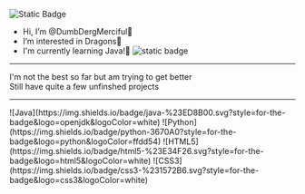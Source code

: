 ![Static Badge](https://img.shields.io/badge/MercifulDragon%20-8A2BE2)
-  Hi, I’m @DumbDergMerciful💜
-  I’m interested in Dragons💜
-  I'm currently learning Java!💜 ![static badge](https://img.shields.io/badge/java-%23ED8B00.svg?style=for-the-badge&logo=openjdk&logoColor=white)
<hr>
I'm not the best so far but am trying to get better
<br>
Still have quite a few unfinshed projects
<hr>
![Java](https://img.shields.io/badge/java-%23ED8B00.svg?style=for-the-badge&logo=openjdk&logoColor=white) ![Python](https://img.shields.io/badge/python-3670A0?style=for-the-badge&logo=python&logoColor=ffdd54) ![HTML5](https://img.shields.io/badge/html5-%23E34F26.svg?style=for-the-badge&logo=html5&logoColor=white) ![CSS3](https://img.shields.io/badge/css3-%231572B6.svg?style=for-the-badge&logo=css3&logoColor=white)
<br>
